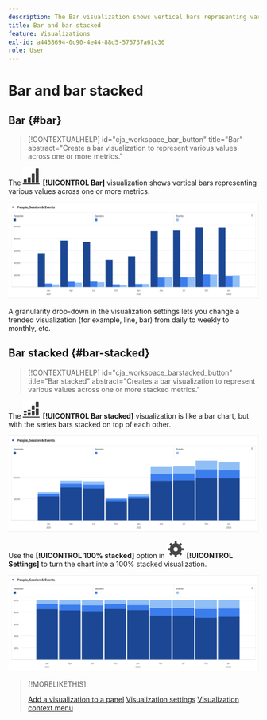 ```yaml
---
description: The Bar visualization shows vertical bars representing various values across one or more metrics.
title: Bar and bar stacked
feature: Visualizations
exl-id: a4458694-0c90-4e44-88d5-575737a61c36
role: User
---
```

# Bar and bar stacked

## Bar {#bar}

<!-- markdownlint-disable MD034 -->

>[!CONTEXTUALHELP]
>id="cja_workspace_bar_button"
>title="Bar"
>abstract="Create a bar visualization to represent various values across one or more metrics."

<!-- markdownlint-enable MD034 -->


The ![GraphBarVertical](/help/assets/icons/GraphBarVertical.svg) **[!UICONTROL Bar]** visualization shows vertical bars representing various values across one or more metrics.

![Virtical bar visualization showing multiple metrics including Page Views, Visits, Entries, and Exits.](assets/bar.png)

A granularity drop-down in the visualization settings lets you change a trended visualization (for example, line, bar) from daily to weekly to monthly, etc.

## Bar stacked {#bar-stacked}

<!-- markdownlint-disable MD034 -->

>[!CONTEXTUALHELP]
>id="cja_workspace_barstacked_button"
>title="Bar stacked"
>abstract="Creates a bar visualization to represent various values across one or more stacked metrics."

<!-- markdownlint-enable MD034 -->


The ![GraphBarVerticalStacked](/help/assets/icons/GraphBarVerticalStacked.svg) **[!UICONTROL Bar stacked]** visualization is like a bar chart, but with the series bars stacked on top of each other.

![Stacked bar chard showing multiple metrics.](assets/bar-stacked.png)

Use the **[!UICONTROL 100% stacked]** option in ![Setting](/help/assets/icons/Setting.svg) **[!UICONTROL Settings]** to turn the chart into a 100% stacked visualization.

![A 100% stacked bar chart.](assets/bar-stacked100.png)

>[!MORELIKETHIS]
>
>[Add a visualization to a panel](/help/analysis-workspace/visualizations/freeform-analysis-visualizations.md#add-visualizations-to-a-panel)
>[Visualization settings](/help/analysis-workspace/visualizations/freeform-analysis-visualizations.md#settings)
>[Visualization context menu](/help/analysis-workspace/visualizations/freeform-analysis-visualizations.md#context-menu)
>

